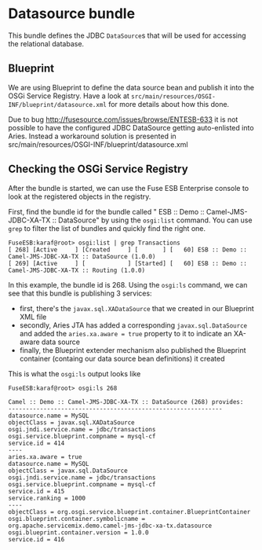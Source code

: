 # Datasource bundle
This bundle defines the JDBC `DataSource`s that will be used for accessing the 
relational database.


## Blueprint
We are using Blueprint to define the data source bean and publish it into the OSGi Service Registry.  Have a look at
`src/main/resources/OSGI-INF/blueprint/datasource.xml` for more details about how this done.

Due to bug http://fusesource.com/issues/browse/ENTESB-633 it is not possible to
have the configured JDBC DataSource getting auto-enlisted into Aries.
Instead a workaround solution is presented in src/main/resources/OSGI-INF/blueprint/datasource.xml


## Checking the OSGi Service Registry
After the bundle is started, we can use the Fuse ESB Enterprise console to look at the registered objects in the registry.

First, find the bundle id for the bundle called " ESB :: Demo :: Camel-JMS-JDBC-XA-TX :: DataSource" by using the `osgi:list` command.
You can use `grep` to filter the list of bundles and quickly find the right one.

    FuseESB:karaf@root> osgi:list | grep Transactions
    [ 268] [Active     ] [Created     ] [       ] [   60] ESB :: Demo :: Camel-JMS-JDBC-XA-TX :: DataSource (1.0.0)
    [ 269] [Active     ] [            ] [Started] [   60] ESB :: Demo :: Camel-JMS-JDBC-XA-TX :: Routing (1.0.0)

In this example, the bundle id is 268.  Using the `osgi:ls` command, we can see that this bundle is publishing 3 services:

* first, there's the `javax.sql.XADataSource` that we created in our Blueprint XML file
* secondly, Aries JTA has added a corresponding `javax.sql.DataSource` and added the `aries.xa.aware = true` property to it to indicate an XA-aware data source
* finally, the Blueprint extender mechanism also published the Blueprint container (containg our data source bean definitions) it created

This is what the `osgi:ls` output looks like

    FuseESB:karaf@root> osgi:ls 268

    Camel :: Demo :: Camel-JMS-JDBC-XA-TX :: DataSource (268) provides:
    -------------------------------------------------------------
    datasource.name = MySQL
    objectClass = javax.sql.XADataSource
    osgi.jndi.service.name = jdbc/transactions
    osgi.service.blueprint.compname = mysql-cf
    service.id = 414
    ----
    aries.xa.aware = true
    datasource.name = MySQL
    objectClass = javax.sql.DataSource
    osgi.jndi.service.name = jdbc/transactions
    osgi.service.blueprint.compname = mysql-cf
    service.id = 415
    service.ranking = 1000
    ----
    objectClass = org.osgi.service.blueprint.container.BlueprintContainer
    osgi.blueprint.container.symbolicname = org.apache.servicemix.demo.camel-jms-jdbc-xa-tx.datasource
    osgi.blueprint.container.version = 1.0.0
    service.id = 416
